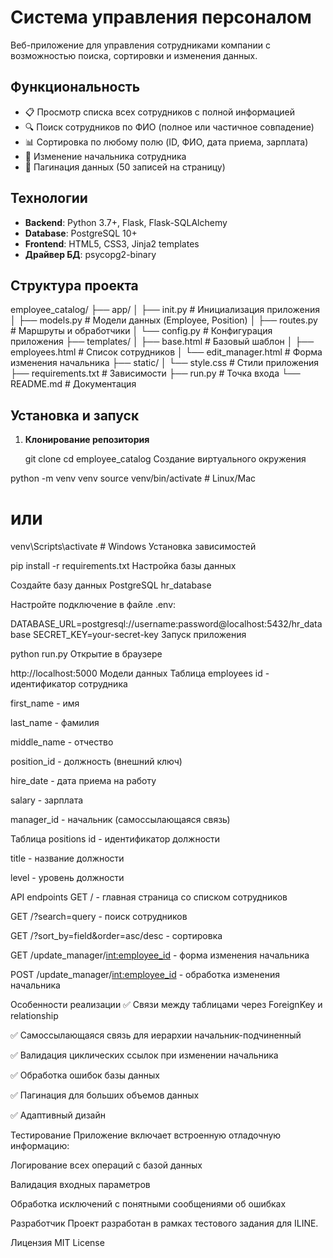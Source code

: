 # Система управления персоналом

Веб-приложение для управления сотрудниками компании с возможностью поиска, сортировки и изменения данных.

## Функциональность

- 📋 Просмотр списка всех сотрудников с полной информацией
- 🔍 Поиск сотрудников по ФИО (полное или частичное совпадение)
- 📊 Сортировка по любому полю (ID, ФИО, дата приема, зарплата)
- 👥 Изменение начальника сотрудника
- 📄 Пагинация данных (50 записей на страницу)

## Технологии

- **Backend**: Python 3.7+, Flask, Flask-SQLAlchemy
- **Database**: PostgreSQL 10+
- **Frontend**: HTML5, CSS3, Jinja2 templates
- **Драйвер БД**: psycopg2-binary

## Структура проекта
employee_catalog/
├── app/
│ ├── init.py # Инициализация приложения
│ ├── models.py # Модели данных (Employee, Position)
│ ├── routes.py # Маршруты и обработчики
│ └── config.py # Конфигурация приложения
├── templates/
│ ├── base.html # Базовый шаблон
│ ├── employees.html # Список сотрудников
│ └── edit_manager.html # Форма изменения начальника
├── static/
│ └── style.css # Стили приложения
├── requirements.txt # Зависимости
├── run.py # Точка входа
└── README.md # Документация


## Установка и запуск

1. **Клонирование репозитория**
   
   git clone <repository-url>
   cd employee_catalog
Создание виртуального окружения


python -m venv venv
source venv/bin/activate  # Linux/Mac
# или
venv\Scripts\activate     # Windows
Установка зависимостей


pip install -r requirements.txt
Настройка базы данных

Создайте базу данных PostgreSQL hr_database

Настройте подключение в файле .env:


DATABASE_URL=postgresql://username:password@localhost:5432/hr_database
SECRET_KEY=your-secret-key
Запуск приложения


python run.py
Открытие в браузере


http://localhost:5000
Модели данных
Таблица employees
id - идентификатор сотрудника

first_name - имя

last_name - фамилия

middle_name - отчество

position_id - должность (внешний ключ)

hire_date - дата приема на работу

salary - зарплата

manager_id - начальник (самоссылающаяся связь)

Таблица positions
id - идентификатор должности

title - название должности

level - уровень должности

API endpoints
GET / - главная страница со списком сотрудников

GET /?search=query - поиск сотрудников

GET /?sort_by=field&order=asc/desc - сортировка

GET /update_manager/<int:employee_id> - форма изменения начальника

POST /update_manager/<int:employee_id> - обработка изменения начальника

Особенности реализации
✅ Связи между таблицами через ForeignKey и relationship

✅ Самоссылающаяся связь для иерархии начальник-подчиненный

✅ Валидация циклических ссылок при изменении начальника

✅ Обработка ошибок базы данных

✅ Пагинация для больших объемов данных

✅ Адаптивный дизайн

Тестирование
Приложение включает встроенную отладочную информацию:

Логирование всех операций с базой данных

Валидация входных параметров

Обработка исключений с понятными сообщениями об ошибках

Разработчик
Проект разработан в рамках тестового задания для ILINE.

Лицензия
MIT License